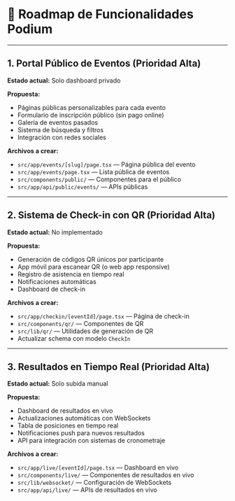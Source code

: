 # 🏁 Roadmap de Funcionalidades Podium

---

## 1. Portal Público de Eventos (**Prioridad Alta**)

**Estado actual:** Solo dashboard privado

**Propuesta:**
- Páginas públicas personalizables para cada evento
- Formulario de inscripción público (sin pago online)
- Galería de eventos pasados
- Sistema de búsqueda y filtros
- Integración con redes sociales

**Archivos a crear:**
- `src/app/events/[slug]/page.tsx` — Página pública del evento
- `src/app/events/page.tsx` — Lista pública de eventos
- `src/components/public/` — Componentes para el público
- `src/app/api/public/events/` — APIs públicas

---

## 2. Sistema de Check-in con QR (**Prioridad Alta**)

**Estado actual:** No implementado

**Propuesta:**
- Generación de códigos QR únicos por participante
- App móvil para escanear QR (o web app responsive)
- Registro de asistencia en tiempo real
- Notificaciones automáticas
- Dashboard de check-in

**Archivos a crear:**
- `src/app/checkin/[eventId]/page.tsx` — Página de check-in
- `src/components/qr/` — Componentes de QR
- `src/lib/qr/` — Utilidades de generación de QR
- Actualizar schema con modelo `CheckIn`

---

## 3. Resultados en Tiempo Real (**Prioridad Alta**)

**Estado actual:** Solo subida manual

**Propuesta:**
- Dashboard de resultados en vivo
- Actualizaciones automáticas con WebSockets
- Tabla de posiciones en tiempo real
- Notificaciones push para nuevos resultados
- API para integración con sistemas de cronometraje

**Archivos a crear:**
- `src/app/live/[eventId]/page.tsx` — Dashboard en vivo
- `src/components/live/` — Componentes de resultados en vivo
- `src/lib/websocket/` — Configuración de WebSockets
- `src/app/api/live/` — APIs de resultados en vivo
